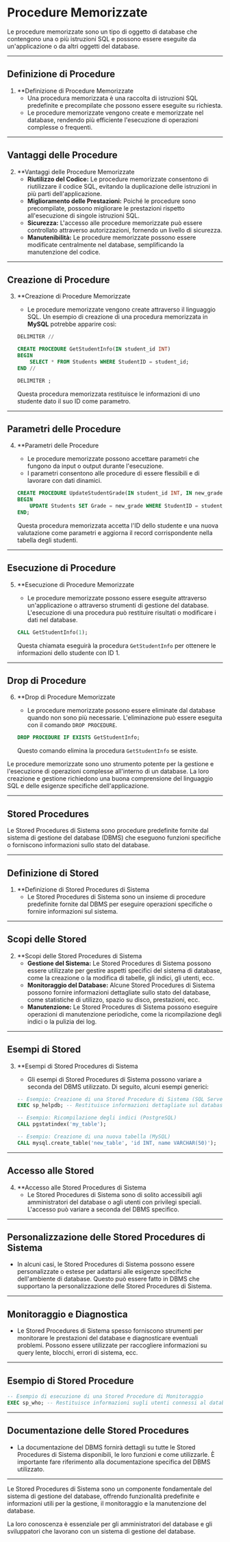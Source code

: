 # Procedure Memorizzate

Le procedure memorizzate sono un tipo di oggetto di database che contengono una o più istruzioni SQL e possono essere eseguite da un'applicazione o da altri oggetti del database.

---

## Definizione di Procedure

1. **Definizione di Procedure Memorizzate
   - Una procedura memorizzata è una raccolta di istruzioni SQL predefinite e precompilate che possono essere eseguite su richiesta.
   - Le procedure memorizzate vengono create e memorizzate nel database, rendendo più efficiente l'esecuzione di operazioni complesse o frequenti.

---

## Vantaggi delle Procedure

2. **Vantaggi delle Procedure Memorizzate
   - **Riutilizzo del Codice:** Le procedure memorizzate consentono di riutilizzare il codice SQL, evitando la duplicazione delle istruzioni in più parti dell'applicazione.
   - **Miglioramento delle Prestazioni:** Poiché le procedure sono precompilate, possono migliorare le prestazioni rispetto all'esecuzione di singole istruzioni SQL.
   - **Sicurezza:** L'accesso alle procedure memorizzate può essere controllato attraverso autorizzazioni, fornendo un livello di sicurezza.
   - **Manutenibilità:** Le procedure memorizzate possono essere modificate centralmente nel database, semplificando la manutenzione del codice.

---

## Creazione di Procedure

3. **Creazione di Procedure Memorizzate
   - Le procedure memorizzate vengono create attraverso il linguaggio SQL. Un esempio di creazione di una procedura memorizzata in **MySQL** potrebbe apparire così:

   ```sql
   DELIMITER //

   CREATE PROCEDURE GetStudentInfo(IN student_id INT)
   BEGIN
       SELECT * FROM Students WHERE StudentID = student_id;
   END //

   DELIMITER ;
   ```

   Questa procedura memorizzata restituisce le informazioni di uno studente dato il suo ID come parametro.

---

## Parametri delle Procedure

4. **Parametri delle Procedure
   - Le procedure memorizzate possono accettare parametri che fungono da input o output durante l'esecuzione.
   - I parametri consentono alle procedure di essere flessibili e di lavorare con dati dinamici.

   ```sql
   CREATE PROCEDURE UpdateStudentGrade(IN student_id INT, IN new_grade INT)
   BEGIN
       UPDATE Students SET Grade = new_grade WHERE StudentID = student_id;
   END;
   ```

   Questa procedura memorizzata accetta l'ID dello studente e una nuova valutazione come parametri e aggiorna il record corrispondente nella tabella degli studenti.

---

## Esecuzione di Procedure

5. **Esecuzione di Procedure Memorizzate
   - Le procedure memorizzate possono essere eseguite attraverso un'applicazione o attraverso strumenti di gestione del database. L'esecuzione di una procedura può restituire risultati o modificare i dati nel database.

   ```sql
   CALL GetStudentInfo(1);
   ```

   Questa chiamata eseguirà la procedura `GetStudentInfo` per ottenere le informazioni dello studente con ID 1.

---

## Drop di Procedure

6. **Drop di Procedure Memorizzate
   - Le procedure memorizzate possono essere eliminate dal database quando non sono più necessarie. L'eliminazione può essere eseguita con il comando `DROP PROCEDURE`.

   ```sql
   DROP PROCEDURE IF EXISTS GetStudentInfo;
   ```

   Questo comando elimina la procedura `GetStudentInfo` se esiste.

Le procedure memorizzate sono uno strumento potente per la gestione e l'esecuzione di operazioni complesse all'interno di un database. La loro creazione e gestione richiedono una buona comprensione del linguaggio SQL e delle esigenze specifiche dell'applicazione.

---

## Stored Procedures

Le Stored Procedures di Sistema sono procedure predefinite fornite dal sistema di gestione del database (DBMS) che eseguono funzioni specifiche o forniscono informazioni sullo stato del database.

---

## Definizione di Stored

1. **Definizione di Stored Procedures di Sistema
   - Le Stored Procedures di Sistema sono un insieme di procedure predefinite fornite dal DBMS per eseguire operazioni specifiche o fornire informazioni sul sistema.

---

## Scopi delle Stored

2. **Scopi delle Stored Procedures di Sistema
   - **Gestione del Sistema:** Le Stored Procedures di Sistema possono essere utilizzate per gestire aspetti specifici del sistema di database, come la creazione o la modifica di tabelle, gli indici, gli utenti, ecc.
   - **Monitoraggio del Database:** Alcune Stored Procedures di Sistema possono fornire informazioni dettagliate sullo stato del database, come statistiche di utilizzo, spazio su disco, prestazioni, ecc.
   - **Manutenzione:** Le Stored Procedures di Sistema possono eseguire operazioni di manutenzione periodiche, come la ricompilazione degli indici o la pulizia dei log.

---

## Esempi di Stored

3. **Esempi di Stored Procedures di Sistema
   - Gli esempi di Stored Procedures di Sistema possono variare a seconda del DBMS utilizzato. Di seguito, alcuni esempi generici:

   ```sql
   -- Esempio: Creazione di una Stored Procedure di Sistema (SQL Server)
   EXEC sp_helpdb; -- Restituisce informazioni dettagliate sul database

   -- Esempio: Ricompilazione degli indici (PostgreSQL)
   CALL pgstatindex('my_table');

   -- Esempio: Creazione di una nuova tabella (MySQL)
   CALL mysql.create_table('new_table', 'id INT, name VARCHAR(50)');
   ```

---

## Accesso alle Stored

4. **Accesso alle Stored Procedures di Sistema
   - Le Stored Procedures di Sistema sono di solito accessibili agli amministratori del database o agli utenti con privilegi speciali. L'accesso può variare a seconda del DBMS specifico.

---

## Personalizzazione delle Stored Procedures di Sistema

- In alcuni casi, le Stored Procedures di Sistema possono essere personalizzate o estese per adattarsi alle esigenze specifiche dell'ambiente di database. Questo può essere fatto in DBMS che supportano la personalizzazione delle Stored Procedures di Sistema.

---

## Monitoraggio e Diagnostica

- Le Stored Procedures di Sistema spesso forniscono strumenti per monitorare le prestazioni del database e diagnosticare eventuali problemi. Possono essere utilizzate per raccogliere informazioni su query lente, blocchi, errori di sistema, ecc.

---

## Esempio di Stored Procedure

   ```sql
   -- Esempio di esecuzione di una Stored Procedure di Monitoraggio
   EXEC sp_who; -- Restituisce informazioni sugli utenti connessi al database
   ```

---

## Documentazione delle Stored Procedures

- La documentazione del DBMS fornirà dettagli su tutte le Stored Procedures di Sistema disponibili, le loro funzioni e come utilizzarle. È importante fare riferimento alla documentazione specifica del DBMS utilizzato.

---

Le Stored Procedures di Sistema sono un componente fondamentale del sistema di gestione del database, offrendo funzionalità predefinite e informazioni utili per la gestione, il monitoraggio e la manutenzione del database. 

La loro conoscenza è essenziale per gli amministratori del database e gli sviluppatori che lavorano con un sistema di gestione del database.
